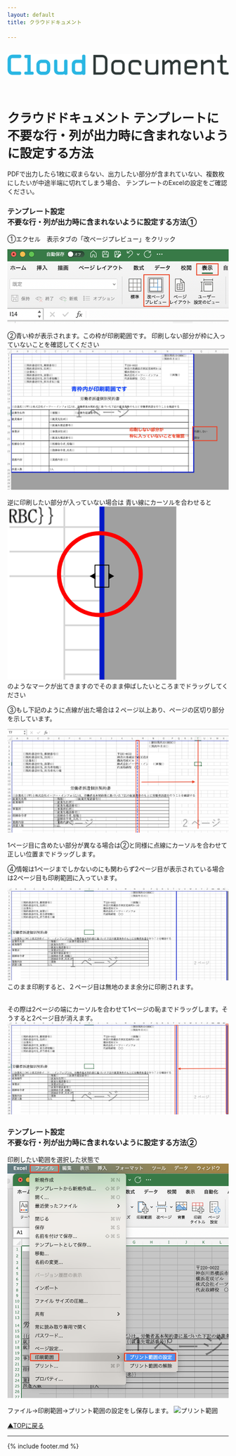 ```yaml
---
layout: default
title: クラウドドキュメント

---
```

<br>
<div align="center">
<img src="images/logo-type.png" alt="クラウドドキュメント" title="クラウドドキュメント">
</div>
<br><br>

# クラウドドキュメント テンプレートに不要な行・列が出力時に含まれないように設定する方法

PDFで出力したら1枚に収まらない、出力したい部分が含まれていない、複数枚にしたいが中途半端に切れてしまう場合、
テンプレートのExcelの設定をご確認ください。


<h3 id="１">テンプレート設定<br>
不要な行・列が出力時に含まれないように設定する方法①</h3>

①エクセル　表示タブの「改ページプレビュー」をクリック

![文字列例](images/tp1.png)　　<br>

②青い枠が表示されます。この枠が印刷範囲です。
印刷しない部分が枠に入っていないことを確認してください
![印刷範囲](images/tp2.png)　　<br>

逆に印刷したい部分が入っていない場合は
青い線にカーソルを合わせると
![マーク](images/tp3.png)　　<br>
のようなマークが出てきますのでそのまま伸ばしたいところまでドラッグしてください


③もし下記のように点線が出た場合は２ページ以上あり、ページの区切り部分を示しています。

![点線](images/tp4.png)　　<br>

1ページ目に含めたい部分が異なる場合は②と同様に点線にカーソルを合わせて正しい位置までドラッグします。

④情報は1ページまでしかないのにも関わらず2ページ目が表示されている場合は2ページ目も印刷範囲に入っています。

![2ページ目](images/tp5.png)　　<br>
このまま印刷すると、２ページ目は無地のまま余分に印刷されます。<br><br>


その際は2ページの端にカーソルを合わせて1ページの恥までドラッグします。そうすると2ページ目が消えます。<br>
![2ページ目を消す](images/tp6.png)　　<br>


<h3 id="2">テンプレート設定<br>
不要な行・列が出力時に含まれないように設定する方法②</h3>

印刷したい範囲を選択した状態で<br>
![印刷したい範囲を選択](images/tp8.png)　　<br>


ファイル→印刷範囲→プリント範囲の設定をし保存します。
![プリント範囲](images/tp9.png)　　<br>


[▲TOPに戻る](#TOP)<br>

-----


{% include footer.md %}
